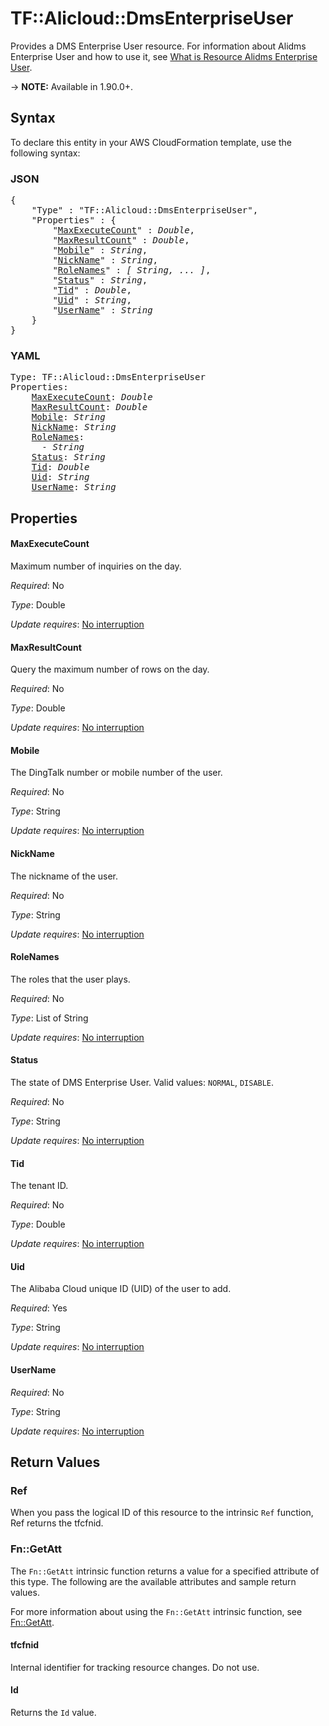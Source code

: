 # TF::Alicloud::DmsEnterpriseUser

Provides a DMS Enterprise User resource. For information about Alidms Enterprise User and how to use it, see [What is Resource Alidms Enterprise User](https://www.alibabacloud.com/help/doc-detail/98001.htm).

-> **NOTE:** Available in 1.90.0+.

## Syntax

To declare this entity in your AWS CloudFormation template, use the following syntax:

### JSON

<pre>
{
    "Type" : "TF::Alicloud::DmsEnterpriseUser",
    "Properties" : {
        "<a href="#maxexecutecount" title="MaxExecuteCount">MaxExecuteCount</a>" : <i>Double</i>,
        "<a href="#maxresultcount" title="MaxResultCount">MaxResultCount</a>" : <i>Double</i>,
        "<a href="#mobile" title="Mobile">Mobile</a>" : <i>String</i>,
        "<a href="#nickname" title="NickName">NickName</a>" : <i>String</i>,
        "<a href="#rolenames" title="RoleNames">RoleNames</a>" : <i>[ String, ... ]</i>,
        "<a href="#status" title="Status">Status</a>" : <i>String</i>,
        "<a href="#tid" title="Tid">Tid</a>" : <i>Double</i>,
        "<a href="#uid" title="Uid">Uid</a>" : <i>String</i>,
        "<a href="#username" title="UserName">UserName</a>" : <i>String</i>
    }
}
</pre>

### YAML

<pre>
Type: TF::Alicloud::DmsEnterpriseUser
Properties:
    <a href="#maxexecutecount" title="MaxExecuteCount">MaxExecuteCount</a>: <i>Double</i>
    <a href="#maxresultcount" title="MaxResultCount">MaxResultCount</a>: <i>Double</i>
    <a href="#mobile" title="Mobile">Mobile</a>: <i>String</i>
    <a href="#nickname" title="NickName">NickName</a>: <i>String</i>
    <a href="#rolenames" title="RoleNames">RoleNames</a>: <i>
      - String</i>
    <a href="#status" title="Status">Status</a>: <i>String</i>
    <a href="#tid" title="Tid">Tid</a>: <i>Double</i>
    <a href="#uid" title="Uid">Uid</a>: <i>String</i>
    <a href="#username" title="UserName">UserName</a>: <i>String</i>
</pre>

## Properties

#### MaxExecuteCount

Maximum number of inquiries on the day.

_Required_: No

_Type_: Double

_Update requires_: [No interruption](https://docs.aws.amazon.com/AWSCloudFormation/latest/UserGuide/using-cfn-updating-stacks-update-behaviors.html#update-no-interrupt)

#### MaxResultCount

Query the maximum number of rows on the day.

_Required_: No

_Type_: Double

_Update requires_: [No interruption](https://docs.aws.amazon.com/AWSCloudFormation/latest/UserGuide/using-cfn-updating-stacks-update-behaviors.html#update-no-interrupt)

#### Mobile

The DingTalk number or mobile number of the user.

_Required_: No

_Type_: String

_Update requires_: [No interruption](https://docs.aws.amazon.com/AWSCloudFormation/latest/UserGuide/using-cfn-updating-stacks-update-behaviors.html#update-no-interrupt)

#### NickName

The nickname of the user.

_Required_: No

_Type_: String

_Update requires_: [No interruption](https://docs.aws.amazon.com/AWSCloudFormation/latest/UserGuide/using-cfn-updating-stacks-update-behaviors.html#update-no-interrupt)

#### RoleNames

The roles that the user plays.

_Required_: No

_Type_: List of String

_Update requires_: [No interruption](https://docs.aws.amazon.com/AWSCloudFormation/latest/UserGuide/using-cfn-updating-stacks-update-behaviors.html#update-no-interrupt)

#### Status

The state of DMS Enterprise User. Valid values: `NORMAL`, `DISABLE`.

_Required_: No

_Type_: String

_Update requires_: [No interruption](https://docs.aws.amazon.com/AWSCloudFormation/latest/UserGuide/using-cfn-updating-stacks-update-behaviors.html#update-no-interrupt)

#### Tid

The tenant ID.

_Required_: No

_Type_: Double

_Update requires_: [No interruption](https://docs.aws.amazon.com/AWSCloudFormation/latest/UserGuide/using-cfn-updating-stacks-update-behaviors.html#update-no-interrupt)

#### Uid

The Alibaba Cloud unique ID (UID) of the user to add.

_Required_: Yes

_Type_: String

_Update requires_: [No interruption](https://docs.aws.amazon.com/AWSCloudFormation/latest/UserGuide/using-cfn-updating-stacks-update-behaviors.html#update-no-interrupt)

#### UserName

_Required_: No

_Type_: String

_Update requires_: [No interruption](https://docs.aws.amazon.com/AWSCloudFormation/latest/UserGuide/using-cfn-updating-stacks-update-behaviors.html#update-no-interrupt)

## Return Values

### Ref

When you pass the logical ID of this resource to the intrinsic `Ref` function, Ref returns the tfcfnid.

### Fn::GetAtt

The `Fn::GetAtt` intrinsic function returns a value for a specified attribute of this type. The following are the available attributes and sample return values.

For more information about using the `Fn::GetAtt` intrinsic function, see [Fn::GetAtt](https://docs.aws.amazon.com/AWSCloudFormation/latest/UserGuide/intrinsic-function-reference-getatt.html).

#### tfcfnid

Internal identifier for tracking resource changes. Do not use.

#### Id

Returns the <code>Id</code> value.

